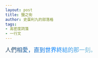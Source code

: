 ```yaml
---
layout: post
title: 鹽之街
author: 史蛋利九的部落格
tags:
- 高密度詞藻
- 一行文
---
```


<span style="font-size: large;
background: -webkit-linear-gradient(0deg, #34495b, #007fff, #8cc4cf);
-webkit-background-clip: text;
-webkit-text-fill-color: transparent;">
人們相愛，直到世界終結的那一刻。
</span>
